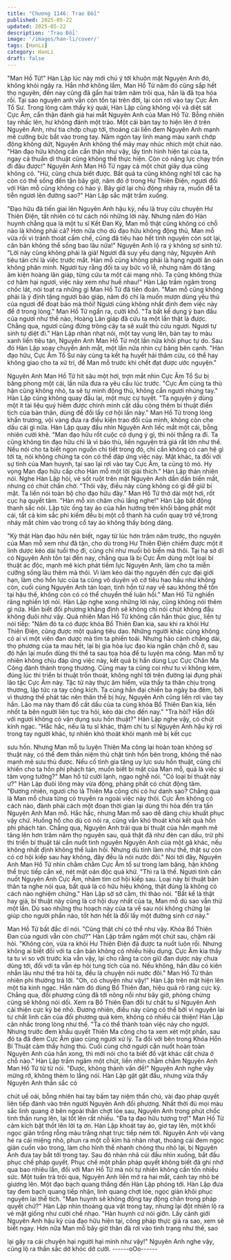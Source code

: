 ```yaml
---
title: "Chương 1146: Trao Đổi"
published: 2025-05-22
updated: 2025-05-22
description: 'Trao Đổi'
image: '/images/han-li/cover/'
tags: [HanLi]
category: HanLi
draft: false
---
```


"Man Hồ Tử!"
Hàn Lập lúc này mới chú ý tới khuôn mặt Nguyên Anh đó, không
khỏi ngây ra.
Hắn nhớ không lầm, Man Hồ Tử năm đó cũng sắp hết thọ
nguyên, đến nay cũng đã gần hai trăm năm trôi qua, hẳn là đã tọa
hóa rồi. Tại sao nguyên anh vẫn còn tồn tại trên đời, lại còn rơi
vào tay Cực Âm Tổ Sư.
Trong lòng cảm thấy kỳ quái, Hàn Lập cũng không vội vã diệt sát
Cực Âm, cẩn thận đánh giá hai mắt Nguyên Anh của Man Hồ Tử.
Bỗng nhiên tay nhấc lên, hư không đánh một trảo.
Một cái bàn tay to hiện lên ở trên Nguyên Anh, như tia chớp chụp
tới, thoáng cái liền đem Nguyên Anh mạnh mẽ cưỡng bức bắt
vào trong tay.
Năm ngón tay linh mang màu xanh chớp động không dứt, Nguyên
Anh không thể mảy may nhúc nhích một chút nào.
"Hàn đạo hữu không cần cẩn thận như vậy, lấy tình hình hiện tại
của ta, ngay cả thuấn di thuật cũng không thể thực hiện. Còn có
năng lực chạy trốn đi đâu được!" Nguyên Anh Man Hồ Tử ngay cả
một chút giãy dụa cũng không có.
"Hừ, cũng chưa biết được. Bất quá ta cũng không nghĩ tới các hạ
còn có thể sống đến tận bây giờ, năm đó ở trong Hư Thiên Điện,
ngươi đối với Hàn mỗ cũng không có hảo ý. Bây giờ lại chủ động
nhảy ra, muốn để ta tiễn ngươi lên đường sao?" Hàn Lập sắc mặt
trầm xuống.

"Đạo hữu đã tiến giai lên Nguyên Anh hậu kỳ, nếu là truy cứu
chuyện Hư Thiên Điện, tất nhiên có tư cách nói những lời này.
Nhưng năm đó Hàn huynh chẳng qua là một tu sĩ Kết Đan Kỳ,
Man mỗ thật cũng không có chỗ nào là không phải cả? Hơn nữa
cho dù đạo hữu không động thủ, Man mỗ vừa rồi vì tránh thoát
cấm chế, cũng đã tiêu hao hết tinh nguyên còn sót lại, căn bản
không thể sống bao lâu nữa!" Nguyên Anh lộ ra ý không sợ sinh
tử.
"Lời này cũng không phải là giả! Ngươi đã suy yếu dạng này,
Nguyên Anh tiêu tán chỉ là việc trước mắt. Hàn mỗ cũng không
phải là hạng người ân oán không phân minh. Ngươi tuy rằng đối
ta uy bức vô lễ, nhưng năm đó tặng âm kiện hoàng lân giáp, từng
cứu ta một cái mạng nhỏ. Ta cũng không thừa cơ hãm hại ngươi,
việc này xem như huề nhau!"
Hàn Lập trầm ngâm trong chốc lát, nói toạt ra những gì Man Hồ
Tử đã tiên đoán.
"Man mỗ cũng không phải là ý định tặng ngươi bảo giáp, năm đó
chỉ là muốn mượn dùng yêu thú của ngươi để đoạt bảo mà thôi!
Ngươi cũng không nhất định đem việc này để ở trong lòng."
Man Hồ Tử ngẩn ra, cười khổ.
"Ta bất kể dụng ý ban đầu của ngươi như thế nào, Hoàng Lân
giáp đã cứu ta một lần thật là được. Chẳng qua, ngươi cũng đừng
trông cậy ta sẽ xuất thủ cứu ngươi. Ngươi tự sinh tự diệt đi."
Hàn Lập nhàn nhạt nói, một tay vung lên, bàn tay to màu xanh
liền tiêu tán, Nguyên Anh Man Hồ Tử một lần nữa khôi phục tự
do.
Sau đó Hàn Lập xoay chuyển ánh mắt, một lần nữa nhìn cự băng
bên cạnh.
"Hàn đạo hữu, Cực Âm Tổ Sư này cùng ta kết hạ huyết hải thâm
cừu, có thể hay không giao cho ta xử trí, để Man mỗ trước khi
chết đạt được ước nguyện."

Nguyên Anh Man Hồ Tử hít sâu một hơi, trợn mắt nhìn Cực Âm
Tổ Sư bị băng phong một cái, lần nữa đưa ra yêu cầu lúc trước.
"Cực Âm cùng ta thù hận cũng không nhỏ, ta sẽ tự mình động
thủ, không cần ngươi nhúng tay."
Hàn Lập cũng không quay đầu lại, một mực cự tuyệt.
"Ta nguyện ý dùng một ít tài liệu quý hiếm được chính mình cất
dấu cộng thêm bí thuật điển tịch của bản thân, dùng để đổi lấy cơ
hội lần này."
Man Hồ Tử trong lòng khẩn trương, vội vàng đưa ra điều kiện trao
đổi của mình, không còn che dấu cái gì nữa.
Hàn Lập quay đầu nhìn Nguyên Anh liếc mắt một cái, bỗng nhiên
cười khẽ.
"Man đạo hữu rốt cuộc có dụng ý gì, thì nói thẳng ra đi. Ta cũng
không tin đạo hữu chỉ là vì báo thù, liền nguyện trả giá rất lớn như
thế. Nếu nói cho ta biết ngọn nguồn chi tiết trong đó, chỉ cần
không có can hệ gì tới ta, nói không chừng ta còn có thể đáp ứng
việc này. Mặt khác, ta đối với sự tình của Man huynh, tại sao lại
rơi vào tay Cực Âm, ta cũng tò mò. Hy vọng Man đạo hữu cấp cho
Hàn mỗ một lời giải thích." Hàn Lập thản nhiên nói.
Nghe Hàn Lập hỏi, vẻ sốt ruột trên mặt Nguyên Anh dần dần biến
mất, nhưng có chút chần chờ.
"Thôi vậy, điều này cũng không có gì để giữ bí mật. Ta liền nói
toàn bộ cho đạo hữu đây." Man Hồ Tử thở dài một hơi, rốt cục hạ
quyết tâm.
"Hàn mỗ xin chăm chú lắng nghe!" Hàn Lập bất động thanh sắc
nói.
Lập tức ống tay áo của hắn hướng trên khối băng phất một cái,
tất cả kim sắc phi kiếm đều bị một cỗ thanh hà cuốn quay trở
về,trong nháy mắt chìm vào trong cổ tay áo không thấy bóng
dáng.

"Kỳ thật Hàn đạo hữu nên biết, ngay từ lúc hơn trăm năm trước,
thọ nguyên của Man mỗ xem như đã tận, cho dù trong Hư Thiên
Điện chiếm được một ít linh dược kéo dài tuổi thọ đi, cũng chỉ như
muối bỏ biển mà thôi. Tại hạ sở dĩ có Nguyên Anh tồn tại đến nay,
chẳng qua là bị Cực Âm dùng một loại bí thuật ác độc, mạnh mẽ
kích phát tiềm lực Nguyên Anh, làm cho ta miễn cưỡng sống lâu
thêm mà thôi. Vì làm kéo dài thọ nguyên đến cực đại giới hạn, làm
cho hồn lực của ta cũng vô duyên vô cớ tiêu hao hầu như không
còn, cuối cùng Nguyên Anh tán loạn, tinh hồn từ nay về sau
không thể tồn tại hậu thế, không còn có có thể chuyển thế luân
hồi." Man Hồ Tử nghiến răng nghiến lợi nói.
Hàn Lập nghe xong những lời này, cũng không nói thêm gì nữa.
Hắn biết đối phương khẳng định sẽ không chỉ nói chút không đầu
không đuôi như vậy.
Quả nhiên Man Hồ Tử không cần hắn thúc giục, liền tự nói tiếp:
"Năm đó ta có được khỏa Bổ Thiên Đan kia, sau khi ra khỏi Hư
Thiên Điện, cũng được một quãng tiêu dao. Những người khác
cũng không có ai vì một viên đan dược mà tìm ta phiền toái.
Nhưng hảo cảnh chẳng dài, thọ phương của ta mau hết, lại bị gia
hỏa lục đạo kia ngăn chặn chỗ ở, sau đó hắn lại muốn dùng thi
thể ta sau tọa hóa để tu luyện ma công. Man mỗ tự nhiên không
chịu đáp ứng việc này, kết quả bị hắn dùng Lục Cực Chân Ma
Công đánh thành trọng thương. Cũng may ta cũng coi như tu vi
không kém, đúng lúc thi triển bí thuật trốn thoát, không nghĩ tới
trên đường lại đụng phải lão tặc Cực Âm này. Tặc tử này thực âm
hiểm, vừa thấy ta thân chịu trọng thương, lập tức ra tay công kích.
Ta cùng hắn đại chiến ba ngày ba đêm, bởi vì thương thế phát tác
nên thân thể bị hủy, Nguyên Anh cũng liền rơi vào tay hắn. Lão
ma này tham đồ cất dấu của ta cùng khỏa Bổ Thiên Đan kia, liền
nhốt ta bên người liên tục tra hỏi, kéo dài cho đến nay."
"Tra hỏi? Hắn đối với ngươi không có vận dụng sưu hồn thuật?"
Hàn Lập nghe vậy, có chút kinh ngạc.
"Hắc hắc, nếu là tu sĩ khác, thậm chí tu sĩ Nguyên Anh hậu kỳ rơi
trong tay người khác, tự nhiên khó thoát khỏi mạnh mẽ bị kết cục

sưu hồn. Nhưng Man mỗ tu luyện Thiên Ma công lại hoàn toàn
không sợ thuật này, có thể đem thần niệm thủ chặt tinh hồn bên
trong, không thể nào mạnh mẽ sưu thủ được. Nếu cố tình gia tăng
uy lực sưu hồn thuật, cũng chỉ khiến cho ta hồn phi phách tán,
muốn biết bí mật của Man mỗ, quả là việc si tâm vọng tưởng?"
Man hồ tử cười lạnh, ngạo nghễ nói.
"Có loại bí thuật này ư?" Hàn Lập đuôi lông mày vừa động, phảng
phất có chút động tâm.
"Đương nhiên, ngươi cho là Thiên Ma công chỉ có hư danh sao?
Chẳng qua là Man mỗ chưa từng có truyền ra ngoài việc này thôi.
Cực Âm không có cách nào, đành phải cách một đoạn thời gian
lại dùng thi hỏa đến tra tấn Nguyên Anh Man mỗ.
Hắc hắc, nhưng Man mỗ sao dễ dàng chịu khuất phục vậy chứ.
Huống hồ cho dù có nói ra, cũng vẫn khó thoát khỏi kết quả hồn
phi phách tán. Chẳng qua, Nguyên Anh trải qua bí thuật của hắn
mạnh mẽ tăng lên hơn trăm năm thọ nguyên sau, quả thật đã như
đèn cạn dầu, trừ phi thi triển bí thuật tái cắn nuốt tinh nguyên
Nguyên Anh của một gã khác, nếu không nhất định không thể
luân hồi. Nhưng dù tính làm như thế, thật sự còn có cơ hội kiếp
sau hay không, đây đều là nói nước đôi."
Nói tới đây, Nguyên Anh Man Hồ Tử nhìn chằm chằm Cực Âm tổ
sư trong lam băng, hận không thể trực tiếp cắn xé, nét mặt oán
độc quá khứ.
"Thì ra là thế. Ngươi tính cắn nuốt Nguyên Anh Cực Âm, nhăm
tìm cơ hội kiếp sau. Loại này bí thuật bản thân ta nghe nói qua,
bất quá là có hữu hiệu không, thật đúng là không có cách nào
nghiệm chứng."
Hàn Lập sờ sờ cằm, thì thào nói.
"Bất kể là thật hay giả, bí thuật này cũng là cơ hội duy nhất của ta,
Man mỗ dù sao vẫn thử một lần. Dù sao những thu hoạch này
của ta về sau nói không chừng lại giúp cho người phần nào, tốt
hơn hết là đổi lấy một đường sinh cơ này."

Man Hồ Tử bất đắc dĩ nói.
"Cũng thật chỉ có thể như vậy. Khỏa Bổ Thiên Đan của ngươi vẫn
còn chứ?" Hàn Lập trầm ngâm một chút sau, chậm rãi hỏi.
"Không còn, vừa ra khỏi Hư Thiên Điện đã được ta nuốt luôn rồi.
Nhưng không ai biết đối với ta căn bản không có nhiều hiệu dụng.
Cực Âm kia thấy ta tu vi so với trước kia vẫn vậy, lại cho rằng ta
còn giữ đan dược này chưa dùng tới, đối với ta vẫn ép hỏi tung
tích của nó. Nếu không, hắn đâu có kiên nhẫn lâu như thế tra hỏi
ta, đều là chuyện nói nước đôi." Man Hồ Tử thản nhiên phi
thường trả lời.
"Oh, có chuyện như vậy!" Hàn Lập trên mặt hiện lên một tia kinh
ngạc.
Hắn năm đó dùng Bổ Thiên đan, hiệu quả rõ ràng cực kỳ. Chẳng
qua, đối phương cũng đã tới nông nỗi như bây giờ, phỏng chừng
cũng sẽ không nói dối. Xem ra Bổ Thiên Đan đối tư chất tu sĩ
Nguyên Anh cải thiện cực kỳ bé nhỏ. Đương nhiên, điều này cũng
có thể bởi vì nguyên lai tư chất linh căn của đối phương quá kém,
không có nhiều cải thiện!
Hàn Lập cân nhắc trong lòng như thế.
"Ta có thể thành toàn việc này cho ngươi. Nhưng trước đem khẩu
quyết Thiên Ma công cho ta xem xét một phần, sau đó ta đã đem
Cực Âm giao cùng ngươi xử lý. Ta đối với bên trong Khóa Hồn Bí
Thuật cảm thấy hứng thú. Cuối cùng chờ ngươi cắn nuốt hoàn
toàn Nguyên Anh của hắn xong, thì mới nói cho ta biết đồ vật
khác cất chứa ở chỗ nào."
Hàn Lập trầm ngâm một chút, liền nhìn chằm chằm Nguyên Anh
Man Hồ Tử từ từ nói.
"Được, không thành vấn đề!" Nguyên Anh nghe vậy mừng rỡ,
không thèm lo lắng nói.
Hàn Lập gật gật đầu, nhưng vừa thấy Nguyên Anh thần sắc có

chút uể oải, bỗng nhiên hai tay bấm tay niệm thần chú, vài đạo
pháp quyết liên tiếp đánh vào trên người Nguyên Anh đối
phương.
Nhất thời đủ mọi màu sắc linh quang ở bên ngoài thân chợt lóe
sau, Nguyên Anh trong phút chốc tinh thần rung lên, lại tốt lên rất
nhiều.
"Đa tạ đạo hữu tương trợ!" Man Hồ Tử cảm kích bật thốt lên lời tạ
ơn.
Hàn Lập khoát tay áo, giơ tay lên, một khối ngọc giản trống rỗng
màu trắng nhạt trực tiếp ném tới.
Nguyên Anh vội vàng hé ra cái miệng nhỏ, phun ra một cỗ kim hà
nhàn nhạt, thoáng cái đem ngọc giản cuốn vào trong, làm cho
hình thể nhanh chóng thu nhỏ lại, bị Nguyên Anh đưa tay bắt tới
trong tay.
Sau đó nhàn nhã cúi đầu nhìn xuống, bắt đầu phục chế pháp
quyết.
Phục chế một phần pháp quyết không biết đã ghi nhớ qua bao
nhiêu lần, đối với Man Hồ Tử mà nói tự nhiên không cần tốn
nhiều sức.
Một tuần trà trôi qua, Nguyên Anh liền mở ra hai mắt, cánh tay
nhỏ bé giương lên. Một đạo bạch quang thẳng đến Hàn Lập
phóng tới.
Hàn Lập đưa tay đem bạch quang tiếp nhận, linh quang chợt lóe,
ngọc giản khôi phục nguyên lai thể tích.
"Man huynh sẽ không động tay động chân trong pháp quyết chứ?"
Hàn Lập nhìn thoáng qua vật trong tay, nhưng lại đột nhiên lộ ra
vẻ mặt giống như cười chế nhạo.
"Hàn huynh cứ nói giỡn. Lấy cảnh giới Nguyên Anh hậu kỳ của
đạo hữu hiện tại, công pháp thực giả ra sao, xem sẽ biết ngay.
Hơn nữa Man mỗ bây giờ thân đã rơi vào tình trạng như thế, sao

lại gây ra cái chuyện hại người hại mình như vậy!" Nguyên Anh
nghe vậy, cũng lộ ra thần sắc dở khóc dở cười.
------oOo------
